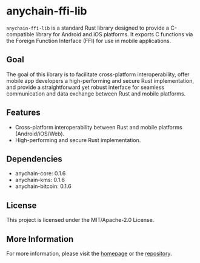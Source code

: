 # anychain-ffi-lib

`anychain-ffi-lib` is a standard Rust library designed to provide a C-compatible library for Android and iOS platforms.
It exports C functions via the Foreign Function Interface (FFI) for use in mobile applications.

## Goal

The goal of this library is to facilitate cross-platform interoperability, offer mobile app developers a high-performing
and secure Rust implementation, and provide a straightforward yet robust interface for seamless communication and data
exchange between Rust and mobile platforms.

## Features

- Cross-platform interoperability between Rust and mobile platforms (Android/iOS/Web).
- High-performing and secure Rust implementation.

## Dependencies

- anychain-core: 0.1.6
- anychain-kms: 0.1.6
- anychain-bitcoin: 0.1.6

## License

This project is licensed under the MIT/Apache-2.0 License.

## More Information

For more information, please visit the [homepage](https://www.cregis.com) or
the [repository](https://github.com/0xcregis/anychain).